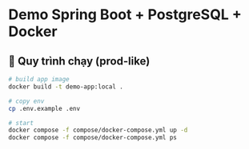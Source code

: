 # Demo Spring Boot + PostgreSQL + Docker

## 🚀 Quy trình chạy (prod-like)

```bash
# build app image
docker build -t demo-app:local .

# copy env
cp .env.example .env

# start
docker compose -f compose/docker-compose.yml up -d
docker compose -f compose/docker-compose.yml ps
